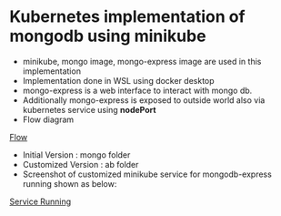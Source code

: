 # Kubernetes implementation of mongodb using minikube
- minikube, mongo image, mongo-express image are used in this implementation
- Implementation done in WSL using docker desktop
- mongo-express is a web interface to interact with mongo db. 
- Additionally mongo-express is exposed to outside world also via kubernetes service using **nodePort**
- Flow diagram

[Flow](https://github.com/anilbhatt1/s4_5_kubernetes)
- Initial Version : mongo folder
- Customized Version : ab folder
- Screenshot of customized minikube service for mongodb-express running shown as below:

[Service Running](https://github.com/anilbhatt1/s4_5_kubernetes)
